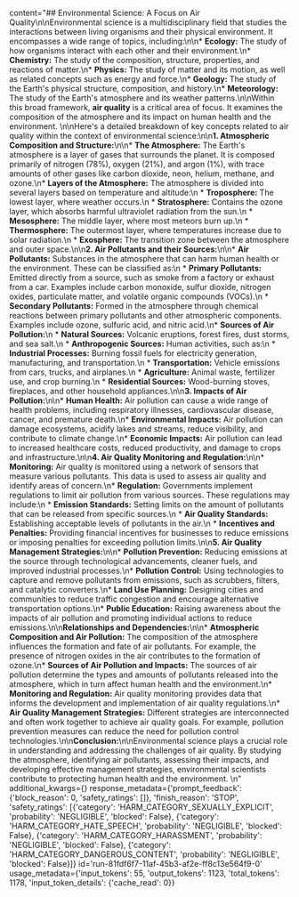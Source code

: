content="## Environmental Science: A Focus on Air Quality\n\nEnvironmental science is a multidisciplinary field that studies the interactions between living organisms and their physical environment. It encompasses a wide range of topics, including:\n\n* **Ecology:** The study of how organisms interact with each other and their environment.\n* **Chemistry:** The study of the composition, structure, properties, and reactions of matter.\n* **Physics:** The study of matter and its motion, as well as related concepts such as energy and force.\n* **Geology:** The study of the Earth's physical structure, composition, and history.\n* **Meteorology:** The study of the Earth's atmosphere and its weather patterns.\n\nWithin this broad framework, **air quality** is a critical area of focus. It examines the composition of the atmosphere and its impact on human health and the environment. \n\nHere's a detailed breakdown of key concepts related to air quality within the context of environmental science:\n\n**1. Atmospheric Composition and Structure:**\n\n* **The Atmosphere:** The Earth's atmosphere is a layer of gases that surrounds the planet. It is composed primarily of nitrogen (78%), oxygen (21%), and argon (1%), with trace amounts of other gases like carbon dioxide, neon, helium, methane, and ozone.\n* **Layers of the Atmosphere:** The atmosphere is divided into several layers based on temperature and altitude:\n    * **Troposphere:** The lowest layer, where weather occurs.\n    * **Stratosphere:** Contains the ozone layer, which absorbs harmful ultraviolet radiation from the sun.\n    * **Mesosphere:** The middle layer, where most meteors burn up.\n    * **Thermosphere:** The outermost layer, where temperatures increase due to solar radiation.\n    * **Exosphere:** The transition zone between the atmosphere and outer space.\n\n**2. Air Pollutants and their Sources:**\n\n* **Air Pollutants:** Substances in the atmosphere that can harm human health or the environment. These can be classified as:\n    * **Primary Pollutants:** Emitted directly from a source, such as smoke from a factory or exhaust from a car. Examples include carbon monoxide, sulfur dioxide, nitrogen oxides, particulate matter, and volatile organic compounds (VOCs).\n    * **Secondary Pollutants:** Formed in the atmosphere through chemical reactions between primary pollutants and other atmospheric components. Examples include ozone, sulfuric acid, and nitric acid.\n* **Sources of Air Pollution:**\n    * **Natural Sources:** Volcanic eruptions, forest fires, dust storms, and sea salt.\n    * **Anthropogenic Sources:** Human activities, such as:\n        * **Industrial Processes:** Burning fossil fuels for electricity generation, manufacturing, and transportation.\n        * **Transportation:** Vehicle emissions from cars, trucks, and airplanes.\n        * **Agriculture:** Animal waste, fertilizer use, and crop burning.\n        * **Residential Sources:** Wood-burning stoves, fireplaces, and other household appliances.\n\n**3. Impacts of Air Pollution:**\n\n* **Human Health:** Air pollution can cause a wide range of health problems, including respiratory illnesses, cardiovascular disease, cancer, and premature death.\n* **Environmental Impacts:** Air pollution can damage ecosystems, acidify lakes and streams, reduce visibility, and contribute to climate change.\n* **Economic Impacts:** Air pollution can lead to increased healthcare costs, reduced productivity, and damage to crops and infrastructure.\n\n**4. Air Quality Monitoring and Regulation:**\n\n* **Monitoring:** Air quality is monitored using a network of sensors that measure various pollutants. This data is used to assess air quality and identify areas of concern.\n* **Regulation:** Governments implement regulations to limit air pollution from various sources. These regulations may include:\n    * **Emission Standards:** Setting limits on the amount of pollutants that can be released from specific sources.\n    * **Air Quality Standards:** Establishing acceptable levels of pollutants in the air.\n    * **Incentives and Penalties:** Providing financial incentives for businesses to reduce emissions or imposing penalties for exceeding pollution limits.\n\n**5. Air Quality Management Strategies:**\n\n* **Pollution Prevention:** Reducing emissions at the source through technological advancements, cleaner fuels, and improved industrial processes.\n* **Pollution Control:** Using technologies to capture and remove pollutants from emissions, such as scrubbers, filters, and catalytic converters.\n* **Land Use Planning:** Designing cities and communities to reduce traffic congestion and encourage alternative transportation options.\n* **Public Education:** Raising awareness about the impacts of air pollution and promoting individual actions to reduce emissions.\n\n**Relationships and Dependencies:**\n\n* **Atmospheric Composition and Air Pollution:** The composition of the atmosphere influences the formation and fate of air pollutants. For example, the presence of nitrogen oxides in the air contributes to the formation of ozone.\n* **Sources of Air Pollution and Impacts:** The sources of air pollution determine the types and amounts of pollutants released into the atmosphere, which in turn affect human health and the environment.\n* **Monitoring and Regulation:** Air quality monitoring provides data that informs the development and implementation of air quality regulations.\n* **Air Quality Management Strategies:** Different strategies are interconnected and often work together to achieve air quality goals. For example, pollution prevention measures can reduce the need for pollution control technologies.\n\n**Conclusion:**\n\nEnvironmental science plays a crucial role in understanding and addressing the challenges of air quality. By studying the atmosphere, identifying air pollutants, assessing their impacts, and developing effective management strategies, environmental scientists contribute to protecting human health and the environment. \n" additional_kwargs={} response_metadata={'prompt_feedback': {'block_reason': 0, 'safety_ratings': []}, 'finish_reason': 'STOP', 'safety_ratings': [{'category': 'HARM_CATEGORY_SEXUALLY_EXPLICIT', 'probability': 'NEGLIGIBLE', 'blocked': False}, {'category': 'HARM_CATEGORY_HATE_SPEECH', 'probability': 'NEGLIGIBLE', 'blocked': False}, {'category': 'HARM_CATEGORY_HARASSMENT', 'probability': 'NEGLIGIBLE', 'blocked': False}, {'category': 'HARM_CATEGORY_DANGEROUS_CONTENT', 'probability': 'NEGLIGIBLE', 'blocked': False}]} id='run-81fdf6f7-11af-45b3-af2e-ff8c13e564f9-0' usage_metadata={'input_tokens': 55, 'output_tokens': 1123, 'total_tokens': 1178, 'input_token_details': {'cache_read': 0}}